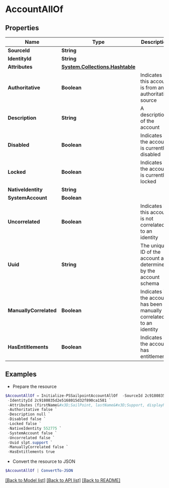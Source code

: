 # AccountAllOf
## Properties

Name | Type | Description | Notes
------------ | ------------- | ------------- | -------------
**SourceId** | **String** |  | [optional] 
**IdentityId** | **String** |  | [optional] 
**Attributes** | [**System.Collections.Hashtable**](AnyType.md) |  | [optional] 
**Authoritative** | **Boolean** | Indicates if this account is from an authoritative source | [optional] 
**Description** | **String** | A description of the account | [optional] 
**Disabled** | **Boolean** | Indicates if the account is currently disabled | [optional] 
**Locked** | **Boolean** | Indicates if the account is currently locked | [optional] 
**NativeIdentity** | **String** |  | [optional] 
**SystemAccount** | **Boolean** |  | [optional] 
**Uncorrelated** | **Boolean** | Indicates if this account is not correlated to an identity | [optional] 
**Uuid** | **String** | The unique ID of the account as determined by the account schema | [optional] 
**ManuallyCorrelated** | **Boolean** | Indicates if the account has been manually correlated to an identity | [optional] 
**HasEntitlements** | **Boolean** | Indicates if the account has entitlements | [optional] 

## Examples

- Prepare the resource
```powershell
$AccountAllOf = Initialize-PSSailpointAccountAllOf  -SourceId 2c9180835d2e5168015d32f890ca1581 `
 -IdentityId 2c9180835d2e5168015d32f890ca1581 `
 -Attributes {firstName&#x3D;SailPoint, lastName&#x3D;Support, displayName&#x3D;SailPoint Support} `
 -Authoritative false `
 -Description null `
 -Disabled false `
 -Locked false `
 -NativeIdentity 552775 `
 -SystemAccount false `
 -Uncorrelated false `
 -Uuid slpt.support `
 -ManuallyCorrelated false `
 -HasEntitlements true
```

- Convert the resource to JSON
```powershell
$AccountAllOf | ConvertTo-JSON
```

[[Back to Model list]](../README.md#documentation-for-models) [[Back to API list]](../README.md#documentation-for-api-endpoints) [[Back to README]](../README.md)

